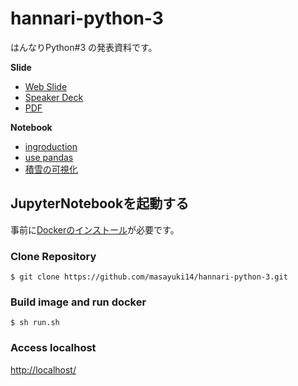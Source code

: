 # hannari-python-3

はんなりPython#3 の発表資料です。

**Slide**

- [Web Slide](https://gitpitch.com/masayuki14/hannari-python-3/master?grs=github&t=night#)
- [Speaker Deck](https://speakerdeck.com/masayuki14/jupyternotebookru-men)
- [PDF](https://github.com/masayuki14/hannari-python-3/raw/master/JupyterNotebook%E5%85%A5%E9%96%80.pdf)

**Notebook**

- [ingroduction](https://github.com/masayuki14/hannari-python-3/blob/master/notebook/intro.ipynb)
- [use pandas](https://github.com/masayuki14/hannari-python-3/blob/master/notebook/Pandas.ipynb)
- [積雪の可視化](https://github.com/masayuki14/hannari-python-3/blob/master/notebook/Snow.ipynb)

## JupyterNotebookを起動する

事前に[Dockerのインストール](https://docs.docker.com/install/)が必要です。

### Clone Repository

```
$ git clone https://github.com/masayuki14/hannari-python-3.git
```

### Build image and run docker

```
$ sh run.sh
```

### Access localhost

[http://localhost/](http://localhost/)

